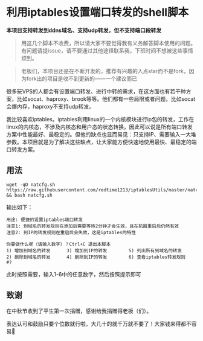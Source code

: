 # 利用iptables设置端口转发的shell脚本

**本项目支持转发到ddns域名、支持udp转发，但不支持端口段转发**

> 用这几个脚本不收费，所以请大家不要觉得我有义务解答脚本使用的问题。有问题请提issue，请不要通过其他途径联系我，下班时间不想被这些事情烦到。

> 老板们，本项目还是在不断开发的，推荐有兴趣的人点star而不是fork，因为fork出的项目是收不到更新的——一个建议而已

很多玩VPS的人都会有设置端口转发、进行中转的需求，在这方面也有若干种方案，比如socat、haproxy、brook等等。他们都有一些局限或者问题，比如socat会爆内存，haproxy不支持udp转发。

我比较喜欢iptables。iptables利用linux的一个内核模块进行ip包的转发，工作在linux的内核态，不涉及内核态和用户态的状态转换，因此可以说是所有端口转发方案中性能最好、最稳定的。但他的缺点也显而易见：只支持IP、需要输入一大堆参数。本项目就是为了解决这些缺点，让大家能方便快速地使用最快、最稳定的端口转发方案。


## 用法

```shell
wget -qO natcfg.sh https://raw.githubusercontent.com/redtime1213/iptablesUtils/master/natcfg.sh && bash natcfg.sh
```

输出如下：

```
用途: 便捷的设置iptables端口转发
注意1: 到域名的转发规则在添加后需要等待2分钟才会生效，且在机器重启后仍然有效
注意2: 到IP的转发规则在重启后会失效，这是iptables的特性

你要做什么呢（请输入数字）？Ctrl+C 退出本脚本
1) 增加到域名的转发      3) 增加到IP的转发        5) 列出所有到域名的转发
2) 删除到域名的转发      4) 删除到IP的转发        6) 查看iptables转发规则
#? 
```

此时按照需要，输入1-6中的任意数字，然后按照提示即可

## 致谢

在中秋节收到了平生第一次捐赠，感谢给我捐赠得老板（们）。

表达认可和鼓励只要个位数就行啦，大几十的就千万就不要了！大家钱来得都不容易🙏
